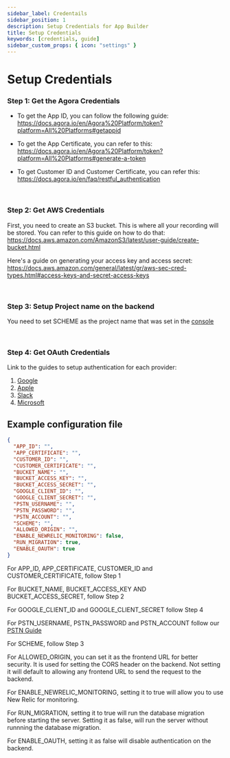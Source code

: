 ```yaml
---
sidebar_label: Credentails
sidebar_position: 1
description: Setup Credentials for App Builder
title: Setup Credentials
keywords: [credentials, guide]
sidebar_custom_props: { icon: "settings" }
---
```


# Setup Credentials

### Step 1: Get the Agora Credentials

- To get the App ID, you can follow the following guide: https://docs.agora.io/en/Agora%20Platform/token?platform=All%20Platforms#getappid

- To get the App Certificate, you can refer to this: https://docs.agora.io/en/Agora%20Platform/token?platform=All%20Platforms#generate-a-token
- To get Customer ID and Customer Certificate, you can refer this: https://docs.agora.io/en/faq/restful_authentication

<br />

### Step 2: Get AWS Credentials

First, you need to create an S3 bucket. This is where all your recording will be stored. You can refer to this guide on how to do that: https://docs.aws.amazon.com/AmazonS3/latest/user-guide/create-bucket.html

Here's a guide on generating your access key and access secret: https://docs.aws.amazon.com/general/latest/gr/aws-sec-cred-types.html#access-keys-and-secret-access-keys

<br />

### Step 3: Setup Project name on the backend

You need to set SCHEME as the project name that was set in the [console](https://appbuilder.agora.io)

<br />

### Step 4: Get OAuth Credentials

Link to the guides to setup authentication for each provider:

1. [Google](/turn-key/guides/Backend/Authentication#setup-authentication-with-google)
2. [Apple](/turn-key/guides/Backend/Authentication#setup-authentication-with-apple)
3. [Slack](/turn-key/guides/Backend/Authentication#setup-authentication-with-slack)
4. [Microsoft](/turn-key/guides/Backend/Authentication#setup-authentication-with-microsoft)

## Example configuration file

```json
{
  "APP_ID": "",
  "APP_CERTIFICATE": "",
  "CUSTOMER_ID": "",
  "CUSTOMER_CERTIFICATE": "",
  "BUCKET_NAME": "",
  "BUCKET_ACCESS_KEY": "",
  "BUCKET_ACCESS_SECRET": "",
  "GOOGLE_CLIENT_ID": "",
  "GOOGLE_CLIENT_SECRET": "",
  "PSTN_USERNAME": "",
  "PSTN_PASSWORD": "",
  "PSTN_ACCOUNT": "",
  "SCHEME": "",
  "ALLOWED_ORIGIN": "",
  "ENABLE_NEWRELIC_MONITORING": false,
  "RUN_MIGRATION": true,
  "ENABLE_OAUTH": true
}
```

For APP_ID, APP_CERTIFICATE, CUSTOMER_ID and CUSTOMER_CERTIFICATE, follow Step 1

For BUCKET_NAME, BUCKET_ACCESS_KEY AND BUCKET_ACCESS_SECRET, follow Step 2

For GOOGLE_CLIENT_ID and GOOGLE_CLIENT_SECRET follow Step 4

For PSTN_USERNAME, PSTN_PASSWORD and PSTN_ACCOUNT follow our [PSTN Guide](/turn-key/guides/Backend/How-to-Setup-PSTN)

For SCHEME, follow Step 3

For ALLOWED_ORIGIN, you can set it as the frontend URL for better security. It is used for setting the CORS header on the backend. Not setting it will default to allowing any frontend URL to send the request to the backend.

For ENABLE_NEWRELIC_MONITORING, setting it to true will allow you to use New Relic for monitoring.

For RUN_MIGRATION, setting it to true will run the database migration before starting the server. Setting it as false, will run the server without runnning the database migration.

For ENABLE_OAUTH, setting it as false will disable authentication on the backend.

